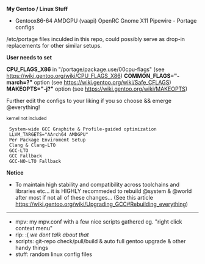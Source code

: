 **My Gentoo / Linux Stuff**

  - Gentoox86-64 AMDGPU (vaapi) OpenRC Gnome X11 Pipewire - Portage configs
 
 /etc/portage files inculded in this repo, could possibly serve as drop-in replacements for other similar setups.  

**User needs to set**  
 
 **CPU_FLAGS_X86** in "/portage/package.use/00cpu-flags" (see https://wiki.gentoo.org/wiki/CPU_FLAGS_X86) 
 **COMMON_FLAGS="-march=?"** option (see https://wiki.gentoo.org/wiki/Safe_CFLAGS)  
 **MAKEOPTS="-j?"** option (see https://wiki.gentoo.org/wiki/MAKEOPTS)   

Further edit the configs to your liking if you so choose && emerge @everything!  

<sub>kernel not included</sub>  

```
 System-wide GCC Graphite & Profile-guided optimization  
 LLVM_TARGETS="AArch64 AMDGPU"  
 Per Package Enviroment Setup  
 Clang & Clang-LTO  
 GCC-LTO  
 GCC Fallback  
 GCC-NO-LTO Fallback  
```

**Notice**
   - To maintain high stability and compatibility across toolchains and libraries etc... it is HIGHLY recommeded to rebuild @system & @world after most if not all of these changes...  (See this article https://wiki.gentoo.org/wiki/Upgrading_GCC#Rebuilding_everything)

------------------------------
 
 - mpv: my mpv.conf with a few nice scripts gathered eg. "right click context menu"
 - rip: :( *we dont talk about that*
 - scripts: git-repo check/pull/build & auto full gentoo upgrade & other handy things 
 - stuff: random linux config files
